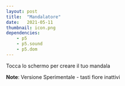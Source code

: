```yaml
---
layout: post
title:  "Mandalatore"
date:   2021-05-11
thumbnail: icon.png
dependencies:
    - p5
    - p5.sound
    - p5.dom
---
```



<div id="simple-sketch-aural">
    <script type="text/javascript" src="loadSongNew.js"></script>
</div>



Tocca lo schermo per creare il tuo mandala

**Note**: Versione Sperimentale - tasti fiore inattivi

<!-- ## Handling dependencies:
In this example we are only loading the `p5.js`  -->
